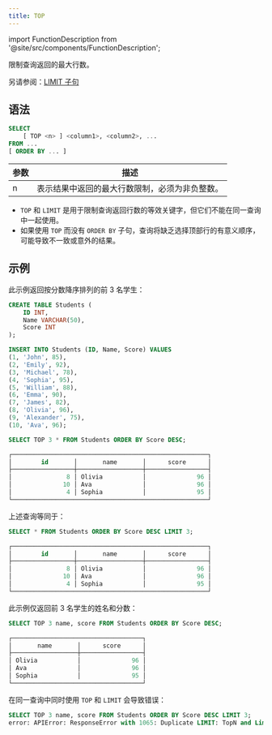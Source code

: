 ```yaml
---
title: TOP
---
```

import FunctionDescription from '@site/src/components/FunctionDescription';

<FunctionDescription description="引入或更新于：v1.2.435"/>

限制查询返回的最大行数。

另请参阅：[LIMIT 子句](01-query-select.md#limit-clause)

## 语法

```sql
SELECT 
    [ TOP <n> ] <column1>, <column2>, ...
FROM ...
[ ORDER BY ... ]
```

| 参数      | 描述                                                                                                                                                                    |
|-----------|--------------------------------------------------------------------------------------------------------------------------------------------------------------------------------|
| n         | 表示结果中返回的最大行数限制，必须为非负整数。                                                                      |

- `TOP` 和 `LIMIT` 是用于限制查询返回行数的等效关键字，但它们不能在同一查询中一起使用。
- 如果使用 `TOP` 而没有 `ORDER BY` 子句，查询将缺乏选择顶部行的有意义顺序，可能导致不一致或意外的结果。

## 示例

此示例返回按分数降序排列的前 3 名学生：

```sql
CREATE TABLE Students (
    ID INT,
    Name VARCHAR(50),
    Score INT
);

INSERT INTO Students (ID, Name, Score) VALUES
(1, 'John', 85),
(2, 'Emily', 92),
(3, 'Michael', 78),
(4, 'Sophia', 95),
(5, 'William', 88),
(6, 'Emma', 90),
(7, 'James', 82),
(8, 'Olivia', 96),
(9, 'Alexander', 75),
(10, 'Ava', 96);

SELECT TOP 3 * FROM Students ORDER BY Score DESC;

┌──────────────────────────────────────────────────────┐
│        id       │       name       │      score      │
├─────────────────┼──────────────────┼─────────────────┤
│               8 │ Olivia           │              96 │
│              10 │ Ava              │              96 │
│               4 │ Sophia           │              95 │
└──────────────────────────────────────────────────────┘
```

上述查询等同于：

```sql
SELECT * FROM Students ORDER BY Score DESC LIMIT 3;

┌──────────────────────────────────────────────────────┐
│        id       │       name       │      score      │
├─────────────────┼──────────────────┼─────────────────┤
│               8 │ Olivia           │              96 │
│              10 │ Ava              │              96 │
│               4 │ Sophia           │              95 │
└──────────────────────────────────────────────────────┘
```

此示例仅返回前 3 名学生的姓名和分数：

```sql
SELECT TOP 3 name, score FROM Students ORDER BY Score DESC;

┌────────────────────────────────────┐
│       name       │      score      │
├──────────────────┼─────────────────┤
│ Olivia           │              96 │
│ Ava              │              96 │
│ Sophia           │              95 │
└────────────────────────────────────┘
```

在同一查询中同时使用 `TOP` 和 `LIMIT` 会导致错误：

```sql
SELECT TOP 3 name, score FROM Students ORDER BY Score DESC LIMIT 3;
error: APIError: ResponseError with 1065: Duplicate LIMIT: TopN and Limit cannot be used together
```